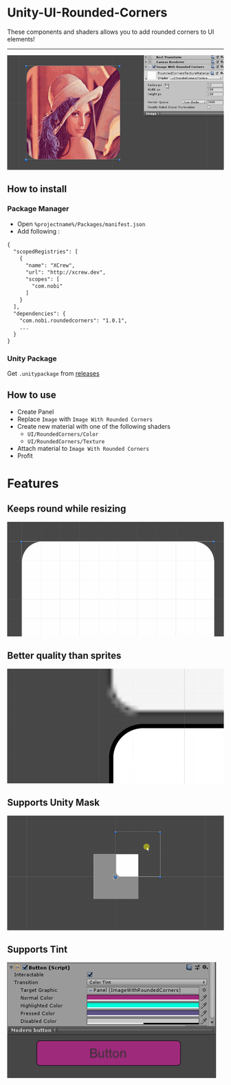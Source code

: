 # Unity-UI-Rounded-Corners

These components and shaders allows you to add rounded corners to UI elements!


---

![](gif-00.gif)

## How to install
### Package Manager
- Open `%projectname%/Packages/manifest.json`
- Add following :
```
{
  "scopedRegistries": [
    {
      "name": "XCrew",
      "url": "http://xcrew.dev",
      "scopes": [
        "com.nobi"
      ]
    }
  ],
  "dependencies": {
    "com.nobi.roundedcorners": "1.0.1",
    ...
  }
}
```

### Unity Package
Get `.unitypackage` from [releases](https://github.com/Nobinator/Unity-UI-Rounded-Corners/releases)

## How to use
- Create Panel
- Replace `Image` with `Image With Rounded Corners`
- Сreate new material with one of the following shaders
  - `UI/RoundedCorners/Color`
  - `UI/RoundedCorners/Texture`
- Attach material to `Image With Rounded Corners`
- Profit

# Features
## Keeps round while resizing
![](gif-01.gif)
## Better quality than sprites
![](image-00.png)
## Supports Unity Mask
![](gif-02.gif)
## Supports Tint
![](gif-04.gif)
